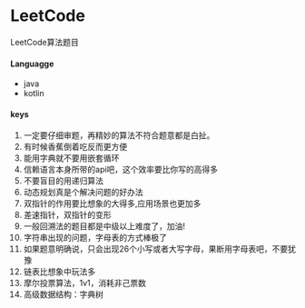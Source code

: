 # LeetCode
LeetCode算法题目

#### Languagge
- java
- kotlin

#### keys

1. 一定要仔细审题，再精妙的算法不符合题意都是白扯。
2. 有时候香蕉倒着吃反而更方便
3. 能用字典就不要用嵌套循环
4. 信赖语言本身所带的api吧，这个效率要比你写的高得多
5. 不要盲目的用递归算法
6. 动态规划真是个解决问题的好办法
7. 双指针的作用要比想象的大得多,应用场景也更加多
8. 差速指针，双指针的变形
9. 一般回溯法的题目都是中级以上难度了，加油!
10. 字符串出现的问题，字母表的方式棒极了
11. 如果题意明确说，只会出现26个小写或者大写字母，果断用字母表吧，不要犹豫
12. 链表比想象中玩法多
13. 摩尔投票算法，1v1，消耗非己票数
14. 高级数据结构：字典树
